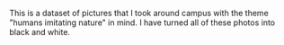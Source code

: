 This is a dataset of pictures that I took around campus with the theme "humans imitating nature" in mind. I have turned all of these photos into black and white.
